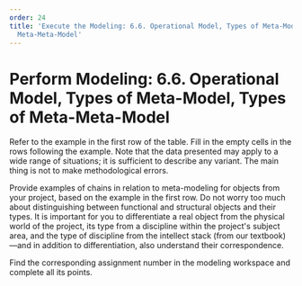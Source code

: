```yaml
---
order: 24
title: 'Execute the Modeling: 6.6. Operational Model, Types of Meta-Model, Types of
  Meta-Meta-Model'
---
```


# Perform Modeling: 6.6. Operational Model, Types of Meta-Model, Types of Meta-Meta-Model

Refer to the example in the first row of the table. Fill in the empty cells in the rows following the example. Note that the data presented may apply to a wide range of situations; it is sufficient to describe any variant. The main thing is not to make methodological errors.

Provide examples of chains in relation to meta-modeling for objects from your project, based on the example in the first row. Do not worry too much about distinguishing between functional and structural objects and their types. It is important for you to differentiate a real object from the physical world of the project, its type from a discipline within the project's subject area, and the type of discipline from the intellect stack (from our textbook)—and in addition to differentiation, also understand their correspondence.

Find the corresponding assignment number in the modeling workspace and complete all its points.